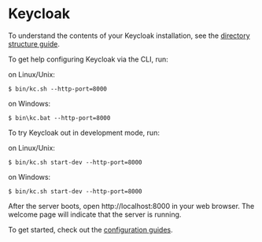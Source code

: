 # Keycloak

To understand the contents of your Keycloak installation, see the [directory structure guide](https://www.keycloak.org/server/directory-structure).

To get help configuring Keycloak via the CLI, run:

on Linux/Unix:

    $ bin/kc.sh --http-port=8000

on Windows:

    $ bin\kc.bat --http-port=8000

To try Keycloak out in development mode, run:

on Linux/Unix:

    $ bin/kc.sh start-dev --http-port=8000

on Windows:

    $ bin/kc.sh start-dev --http-port=8000

After the server boots, open http://localhost:8000 in your web browser. The welcome page will indicate that the server is running.

To get started, check out the [configuration guides](https://www.keycloak.org/guides#server).
